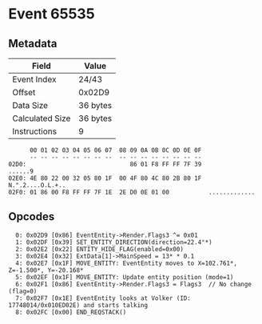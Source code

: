 # Event 65535

## Metadata

| Field           | Value    |
|-----------------|----------|
| Event Index     | 24/43    |
| Offset          | 0x02D9   |
| Data Size       | 36 bytes |
| Calculated Size | 36 bytes |
| Instructions    | 9        |

```
      00 01 02 03 04 05 06 07  08 09 0A 0B 0C 0D 0E 0F
      -- -- -- -- -- -- -- --  -- -- -- -- -- -- -- --
02D0:                             86 01 F8 FF FF 7F 39           ......9
02E0: 4E 80 22 00 32 05 80 1F  00 4F 80 4C 80 2B 80 1F  N.".2....O.L.+..
02F0: 01 86 00 F8 FF FF 7F 1E  2E D0 0E 01 00           .............   
```

## Opcodes

```
  0: 0x02D9 [0x86] EventEntity->Render.Flags3 ^= 0x01
  1: 0x02DF [0x39] SET_ENTITY_DIRECTION(direction=22.4°*)
  2: 0x02E2 [0x22] ENTITY_HIDE_FLAG(enabled=0x00)
  3: 0x02E4 [0x32] ExtData[1]->MainSpeed = 13* * 0.1
  4: 0x02E7 [0x1F] MOVE_ENTITY: EventEntity moves to X=102.761*, Z=-1.500*, Y=-20.168*
  5: 0x02EF [0x1F] MOVE_ENTITY: Update entity position (mode=1)
  6: 0x02F1 [0x86] EventEntity->Render.Flags3 = Flags3  // No change (flag=0)
  7: 0x02F7 [0x1E] EventEntity looks at Volker (ID: 17748014/0x010ED02E) and starts talking
  8: 0x02FC [0x00] END_REQSTACK()
```
